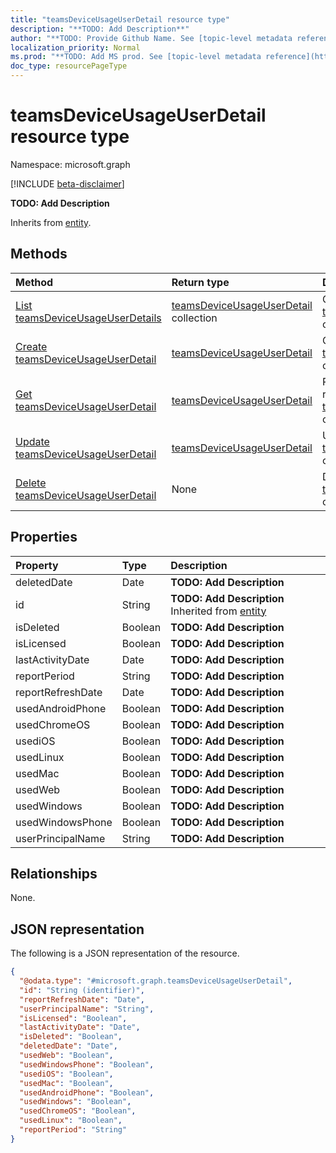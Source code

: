 ```yaml
---
title: "teamsDeviceUsageUserDetail resource type"
description: "**TODO: Add Description**"
author: "**TODO: Provide Github Name. See [topic-level metadata reference](https://msgo.azurewebsites.net/add/document/guidelines/metadata.html#topic-level-metadata)**"
localization_priority: Normal
ms.prod: "**TODO: Add MS prod. See [topic-level metadata reference](https://msgo.azurewebsites.net/add/document/guidelines/metadata.html#topic-level-metadata)**"
doc_type: resourcePageType
---
```


# teamsDeviceUsageUserDetail resource type

Namespace: microsoft.graph

[!INCLUDE [beta-disclaimer](../../includes/beta-disclaimer.md)]

**TODO: Add Description**


Inherits from [entity](../resources/entity.md).

## Methods
|Method|Return type|Description|
|:---|:---|:---|
|[List teamsDeviceUsageUserDetails](../api/teamsdeviceusageuserdetail-list.md)|[teamsDeviceUsageUserDetail](../resources/teamsdeviceusageuserdetail.md) collection|Get a list of the [teamsDeviceUsageUserDetail](../resources/teamsdeviceusageuserdetail.md) objects and their properties.|
|[Create teamsDeviceUsageUserDetail](../api/teamsdeviceusageuserdetail-create.md)|[teamsDeviceUsageUserDetail](../resources/teamsdeviceusageuserdetail.md)|Create a new [teamsDeviceUsageUserDetail](../resources/teamsdeviceusageuserdetail.md) object.|
|[Get teamsDeviceUsageUserDetail](../api/teamsdeviceusageuserdetail-get.md)|[teamsDeviceUsageUserDetail](../resources/teamsdeviceusageuserdetail.md)|Read the properties and relationships of a [teamsDeviceUsageUserDetail](../resources/teamsdeviceusageuserdetail.md) object.|
|[Update teamsDeviceUsageUserDetail](../api/teamsdeviceusageuserdetail-update.md)|[teamsDeviceUsageUserDetail](../resources/teamsdeviceusageuserdetail.md)|Update the properties of a [teamsDeviceUsageUserDetail](../resources/teamsdeviceusageuserdetail.md) object.|
|[Delete teamsDeviceUsageUserDetail](../api/teamsdeviceusageuserdetail-delete.md)|None|Deletes a [teamsDeviceUsageUserDetail](../resources/teamsdeviceusageuserdetail.md) object.|

## Properties
|Property|Type|Description|
|:---|:---|:---|
|deletedDate|Date|**TODO: Add Description**|
|id|String|**TODO: Add Description** Inherited from [entity](../resources/entity.md)|
|isDeleted|Boolean|**TODO: Add Description**|
|isLicensed|Boolean|**TODO: Add Description**|
|lastActivityDate|Date|**TODO: Add Description**|
|reportPeriod|String|**TODO: Add Description**|
|reportRefreshDate|Date|**TODO: Add Description**|
|usedAndroidPhone|Boolean|**TODO: Add Description**|
|usedChromeOS|Boolean|**TODO: Add Description**|
|usediOS|Boolean|**TODO: Add Description**|
|usedLinux|Boolean|**TODO: Add Description**|
|usedMac|Boolean|**TODO: Add Description**|
|usedWeb|Boolean|**TODO: Add Description**|
|usedWindows|Boolean|**TODO: Add Description**|
|usedWindowsPhone|Boolean|**TODO: Add Description**|
|userPrincipalName|String|**TODO: Add Description**|

## Relationships
None.

## JSON representation
The following is a JSON representation of the resource.
<!-- {
  "blockType": "resource",
  "keyProperty": "id",
  "@odata.type": "microsoft.graph.teamsDeviceUsageUserDetail",
  "baseType": "microsoft.graph.entity",
  "openType": false
}
-->
``` json
{
  "@odata.type": "#microsoft.graph.teamsDeviceUsageUserDetail",
  "id": "String (identifier)",
  "reportRefreshDate": "Date",
  "userPrincipalName": "String",
  "isLicensed": "Boolean",
  "lastActivityDate": "Date",
  "isDeleted": "Boolean",
  "deletedDate": "Date",
  "usedWeb": "Boolean",
  "usedWindowsPhone": "Boolean",
  "usediOS": "Boolean",
  "usedMac": "Boolean",
  "usedAndroidPhone": "Boolean",
  "usedWindows": "Boolean",
  "usedChromeOS": "Boolean",
  "usedLinux": "Boolean",
  "reportPeriod": "String"
}
```


